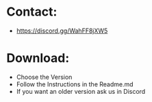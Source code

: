 # Contact:
- https://discord.gg/WahFF8jXW5 

# Download:
- Choose the Version
- Follow the Instructions in the Readme.md
- If you want an older version ask us in Discord
